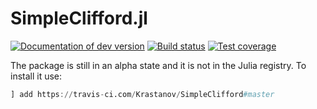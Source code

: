 # SimpleClifford.jl

[![Documentation of dev version](https://img.shields.io/badge/docs-dev-blue.svg)](https://krastanov.github.io/SimpleClifford/dev)
[![Build status](https://api.travis-ci.com/Krastanov/SimpleClifford.svg?branch=master)](https://travis-ci.com/Krastanov/SimpleClifford)
[![Test coverage](https://codecov.io/gh/Krastanov/SimpleClifford/branch/master/graph/badge.svg)](https://codecov.io/gh/Krastanov/SimpleClifford)

The package is still in an alpha state and it is not in the Julia registry. To
install it use:

```julia
] add https://travis-ci.com/Krastanov/SimpleClifford#master
```
